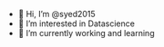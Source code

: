- 👋 Hi, I’m @syed2015
- 👀 I’m interested in Datascience
- 🌱 I’m currently  working and  learning 



<!---
syed2015/syed2015 is a ✨ special ✨ repository because its `README.md` (this file) appears on your GitHub profile.
You can click the Preview link to take a look at your changes.
--->
